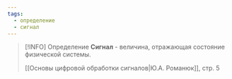```yaml
---
tags:
  - определение
  - сигнал
---
```


> [!INFO] Определение
> **Сигнал** - величина, отражающая состояние физической системы.
> 
> [[Основы цифровой обработки сигналов|Ю.А. Романюк]], стр. 5

